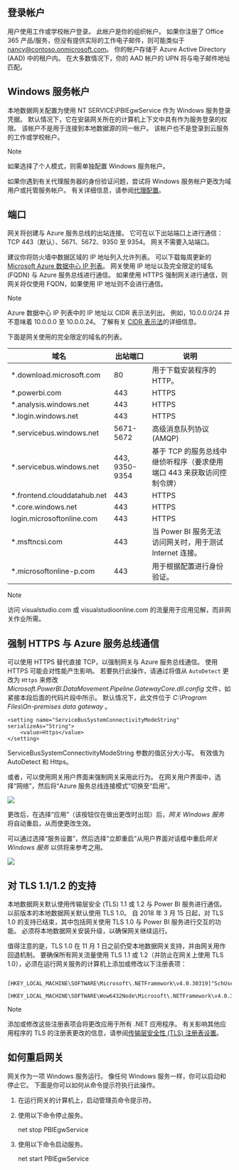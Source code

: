 ## <a name="sign-in-account"></a>登录帐户

用户使用工作或学校帐户登录。 此帐户是你的组织帐户。 如果你注册了 Office 365 产品/服务，但没有提供实际的工作电子邮件，则可能类似于 nancy@contoso.onmicrosoft.com。 你的帐户存储于 Azure Active Directory (AAD) 中的租户内。 在大多数情况下，你的 AAD 帐户的 UPN 将与电子邮件地址匹配。

## <a name="windows-service-account"></a>Windows 服务帐户

本地数据网关配置为使用 NT SERVICE\PBIEgwService 作为 Windows 服务登录凭据。 默认情况下，它在安装网关所在的计算机上下文中具有作为服务登录的权限。 该帐户不是用于连接到本地数据源的同一帐户。 该帐户也不是登录到云服务的工作或学校帐户。

> [!NOTE]
> 如果选择了个人模式，则需单独配置 Windows 服务帐户。

如果你遇到有关代理服务器的身份验证问题，尝试将 Windows 服务帐户更改为域用户或托管服务帐户。 有关详细信息，请参阅[代理配置](../service-gateway-proxy.md#changing-the-gateway-service-account-to-a-domain-user)。

## <a name="ports"></a>端口

网关将创建与 Azure 服务总线的出站连接。 它可在以下出站端口上进行通信：TCP 443（默认）、5671、5672、9350 至 9354。  网关不需要入站端口。

建议你将防火墙中数据区域的 IP 地址列入允许列表。 可以下载每周更新的 [Microsoft Azure 数据中心 IP 列表](https://www.microsoft.com/download/details.aspx?id=41653)。 网关使用 IP 地址以及完全限定的域名 (FQDN) 与 Azure 服务总线进行通信。 如果使用 HTTPS 强制网关进行通信，则网关将仅使用 FQDN，如果使用 IP 地址则不会进行通信。

> [!NOTE]
> Azure 数据中心 IP 列表中的 IP 地址以 CIDR 表示法列出。 例如，10.0.0.0/24 并不意味着 10.0.0.0 至 10.0.0.24。 了解有关 [CIDR 表示法](http://whatismyipaddress.com/cidr)的详细信息。

下面是网关使用的完全限定的域名的列表。

| 域名 | 出站端口 | 说明 |
| --- | --- | --- |
| *.download.microsoft.com |80 |用于下载安装程序的 HTTP。 |
| *.powerbi.com |443 |HTTPS |
| *.analysis.windows.net |443 |HTTPS |
| *.login.windows.net |443 |HTTPS |
| *.servicebus.windows.net |5671-5672 |高级消息队列协议 (AMQP) |
| *.servicebus.windows.net |443, 9350-9354 |基于 TCP 的服务总线中继侦听程序（要求使用端口 443 来获取访问控制令牌） |
| *.frontend.clouddatahub.net |443 |HTTPS |
| *.core.windows.net |443 |HTTPS |
| login.microsoftonline.com |443 |HTTPS |
| *.msftncsi.com |443 |当 Power BI 服务无法访问网关时，用于测试 Internet 连接。 |
| *.microsoftonline-p.com |443 |用于根据配置进行身份验证。 |

> [!NOTE]
> 访问 visualstudio.com 或 visualstudioonline.com 的流量用于应用见解，而非网关作业所需。

## <a name="forcing-https-communication-with-azure-service-bus"></a>强制 HTTPS 与 Azure 服务总线通信

可以使用 HTTPS 替代直接 TCP，以强制网关与 Azure 服务总线通信。 使用 HTTPS 可能会对性能产生影响。 若要执行此操作，请通过将值从 `AutoDetect` 更改为 `Https` 来修改 *Microsoft.PowerBI.DataMovement.Pipeline.GatewayCore.dll.config* 文件，如紧接本段后面的代码片段中所示。 默认情况下，此文件位于 *C:\Program Files\On-premises data gateway* 。

```
<setting name="ServiceBusSystemConnectivityModeString" serializeAs="String">
    <value>Https</value>
</setting>
```

ServiceBusSystemConnectivityModeString 参数的值区分大小写。 有效值为 AutoDetect 和 Https。

或者，可以使用网关用户界面来强制网关采用此行为。 在网关用户界面中，选择“网络”，然后将“Azure 服务总线连接模式”切换至“启用”。

![](./media/gateway-onprem-accounts-ports-more/gw-onprem_01.png)

更改后，在选择“应用”（该按钮仅在做出更改时出现）后，*网关 Windows 服务* 将自动重启，从而使更改生效。

可以通过选择“服务设置”，然后选择“立即重启”从用户界面对话框中重启*网关 Windows 服务* 以供将来参考之用。

![](./media/gateway-onprem-accounts-ports-more/gw-onprem_02.png)

## <a name="support-for-tls-1112"></a>对 TLS 1.1/1.2 的支持

本地数据网关默认使用传输层安全 (TLS) 1.1 或 1.2 与 Power BI 服务进行通信。 以前版本的本地数据网关默认使用 TLS 1.0。 自 2018 年 3 月 15 日起，对 TLS 1.0 的支持已结束，其中包括网关使用 TLS 1.0 与 Power BI 服务进行交互的功能。 必须将本地数据网关安装升级，以确保网关继续运行。

值得注意的是，TLS 1.0 在 11 月 1 日之前仍受本地数据网关支持，并由网关用作回退机制。 要确保所有网关流量使用 TLS 1.1 或 1.2（并防止在网关上使用 TLS 1.0），必须在运行网关服务的计算机上添加或修改以下注册表项：

        [HKEY_LOCAL_MACHINE\SOFTWARE\Microsoft\.NETFramework\v4.0.30319]"SchUseStrongCrypto"=dword:00000001
        [HKEY_LOCAL_MACHINE\SOFTWARE\Wow6432Node\Microsoft\.NETFramework\v4.0.30319]"SchUseStrongCrypto"=dword:00000001

> [!NOTE]
> 添加或修改这些注册表项会将更改应用于所有 .NET 应用程序。 有关影响其他应用程序的 TLS 的注册表更改的信息，请参阅[传输层安全性 (TLS) 注册表设置](https://docs.microsoft.com/windows-server/security/tls/tls-registry-settings)。

## <a name="how-to-restart-the-gateway"></a>如何重启网关

网关作为一项 Windows 服务运行。 像任何 Windows 服务一样，你可以启动和停止它。 下面是你可以如何从命令提示符执行此操作。

1. 在运行网关的计算机上，启动管理员命令提示符。
2. 使用以下命令停止服务。
   
   net stop PBIEgwService
3. 使用以下命令启动服务。
   
   net start PBIEgwService

